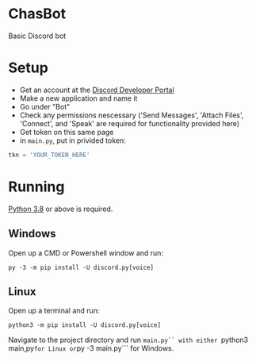 # ChasBot
Basic Discord bot

# Setup
- Get an account at the [Discord Developer Portal](https://discord.com/developers)
- Make a new application and name it
- Go under "Bot"
- Check any permissions nescessary ('Send Messages', 'Attach Files', 'Connect', and 'Speak' are required for functionality provided here)
- Get token on this same page
- in ```main.py```, put in privided token:

```python
tkn = 'YOUR_TOKEN_HERE'
```


# Running

[Python 3.8](https://www.python.org/) or above is required.

## Windows
  Open up a CMD or Powershell window and run:
  ```
  py -3 -m pip install -U discord.py[voice]
  ```
  
  
## Linux
  Open up a terminal and run:
  ```
  python3 -m pip install -U discord.py[voice]
  ```
  
  
Navigate to the project directory and run ```main.py`` with either ```python3 main,py``` for Linux or ```py -3 main.py``` for Windows.
